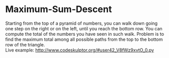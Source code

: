 # Maximum-Sum-Descent
Starting from the top of a pyramid of numbers, you can walk down going one step on the right or on the left, until you reach the bottom row. You can compute the total of the numbers you have seen in such walk. Problem is to find the maximum total among all possible paths from the top to the bottom row of the triangle.<br>
Live example: http://www.codeskulptor.org/#user42_V8fWz9xvtO_0.py
